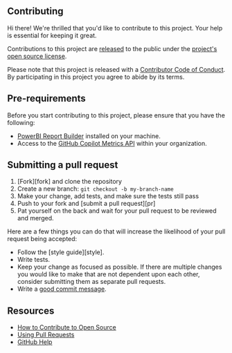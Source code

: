 ## Contributing

Hi there! We're thrilled that you'd like to contribute to this project. Your help is essential for keeping it great.

Contributions to this project are [released](https://docs.github.com/en/site-policy/github-terms/github-terms-of-service#6-contributions-under-repository-license) to the public under the [project's open source license](LICENSE.txt).

Please note that this project is released with a [Contributor Code of Conduct](CODE_OF_CONDUCT.md). By participating in this project you agree to abide by its terms.


## Pre-requirements

Before you start contributing to this project, please ensure that you have the following:

- [PowerBI Report Builder](https://www.microsoft.com/en-us/power-platform/products/power-bi/downloads) installed on your machine.
- Access to the [GitHub Copilot Metrics API](https://docs.github.com/en/rest/copilot?apiVersion=2022-11-28) within your organization.

## Submitting a pull request

1. [Fork][fork] and clone the repository
1. Create a new branch: `git checkout -b my-branch-name`
1. Make your change, add tests, and make sure the tests still pass
1. Push to your fork and [submit a pull request][pr]
1. Pat yourself on the back and wait for your pull request to be reviewed and merged.

Here are a few things you can do that will increase the likelihood of your pull request being accepted:

- Follow the [style guide][style].
- Write tests.
- Keep your change as focused as possible. If there are multiple changes you would like to make that are not dependent upon each other, consider submitting them as separate pull requests.
- Write a [good commit message](http://tbaggery.com/2008/04/19/a-note-about-git-commit-messages.html).

## Resources

- [How to Contribute to Open Source](https://opensource.guide/how-to-contribute/)
- [Using Pull Requests](https://help.github.com/articles/about-pull-requests/)
- [GitHub Help](https://help.github.com)